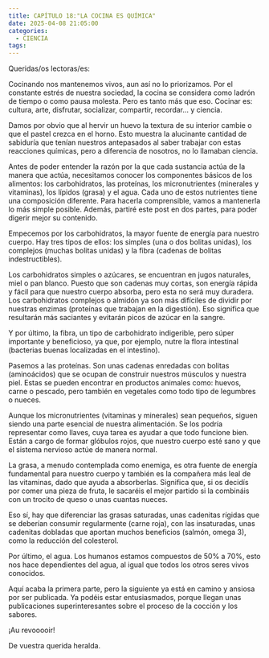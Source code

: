 ```yaml
---
title: CAPÍTULO 18:"LA COCINA ES QUÍMICA"
date: 2025-04-08 21:05:00
categories: 
  - CIENCIA
tags:
---
```



Queridas/os lectoras/es:

Cocinando nos mantenemos vivos, aun así no lo priorizamos. Por el constante estrés de nuestra sociedad, la cocina se considera como ladrón de tiempo o como pausa molesta. Pero es tanto más que eso. Cocinar es: cultura, arte, disfrutar, socializar, compartir, recordar... y ciencia.

Damos por obvio que al hervir un huevo la textura de su interior cambie o que el pastel crezca en el horno. Esto muestra la alucinante cantidad de sabiduría que tenían nuestros antepasados al saber trabajar con estas reacciones químicas, pero a diferencia de nosotros, no lo llamaban ciencia.

Antes de poder entender la razón por la que cada sustancia actúa de la manera que actúa, necesitamos conocer los componentes básicos de los alimentos: los carbohidratos, las proteínas, los micronutrientes (minerales y vitaminas), los lípidos (grasa) y el agua. Cada uno de estos nutrientes tiene una composición diferente. Para hacerla comprensible, vamos a mantenerla lo más simple posible. Además, partiré este post en dos partes, para poder digerir mejor su contenido.

Empecemos por los carbohidratos, la mayor fuente de energía para nuestro cuerpo. Hay tres tipos de ellos: los simples (una o dos bolitas unidas), los complejos (muchas bolitas unidas) y la fibra (cadenas de bolitas indestructibles).

Los carbohidratos simples o azúcares, se encuentran en jugos naturales, miel o pan blanco. Puesto que son cadenas muy cortas, son energía rápida y fácil para que nuestro cuerpo absorba, pero esta no será muy duradera. Los carbohidratos complejos o almidón ya son más difíciles de dividir por nuestras enzimas (proteínas que trabajan en la digestión). Eso significa que resultarán más saciantes y evitarán picos de azúcar en la sangre.

Y por último, la fibra, un tipo de carbohidrato indigerible, pero súper importante y beneficioso, ya que, por ejemplo, nutre la flora intestinal (bacterias buenas localizadas en el intestino).

Pasemos a las proteínas. Son unas cadenas enredadas con bolitas (aminoácidos) que se ocupan de construir nuestros músculos y nuestra piel. Estas se pueden encontrar en productos animales como: huevos, carne o pescado, pero también en vegetales como todo tipo de legumbres o nueces.

Aunque los micronutrientes (vitaminas y minerales) sean pequeños, siguen siendo una parte esencial de nuestra alimentación. Se los podría representar como llaves, cuya tarea es ayudar a que todo funcione bien. Están a cargo de formar glóbulos rojos, que nuestro cuerpo esté sano y que el sistema nervioso actúe de manera normal.

La grasa, a menudo contemplada como enemiga, es otra fuente de energía fundamental para nuestro cuerpo y también es la compañera más leal de las vitaminas, dado que ayuda a absorberlas. Significa que, si os decidís por comer una pieza de fruta, le sacaréis el mejor partido si la combináis con un trocito de queso o unas cuantas nueces.

Eso sí, hay que diferenciar las grasas saturadas, unas cadenitas rígidas que se deberían consumir regularmente (carne roja), con las insaturadas, unas cadenitas dobladas que aportan muchos beneficios (salmón, omega 3), como la reducción del colesterol.

Por último, el agua. Los humanos estamos compuestos de 50% a 70%, esto nos hace dependientes del agua, al igual que todos los otros seres vivos conocidos.

Aquí acaba la primera parte, pero la siguiente ya está en camino y ansiosa por ser publicada. Ya podéis estar entusiasmados, porque llegan unas publicaciones superinteresantes sobre el proceso de la cocción y los sabores.

¡Au revooooir!

De vuestra querida heralda.